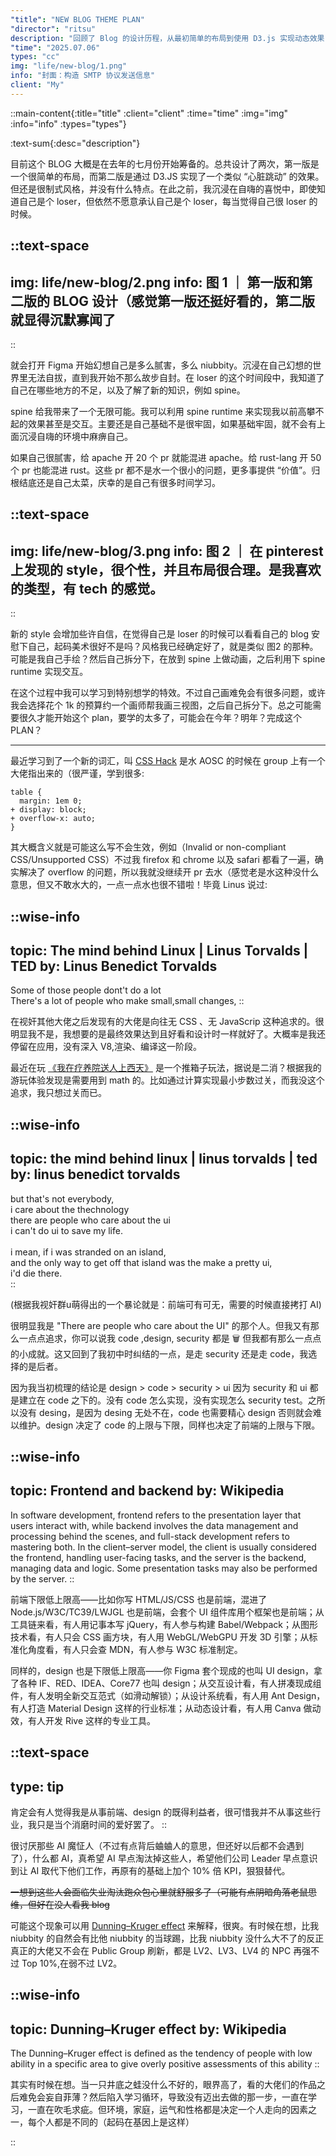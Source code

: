```yaml
---
"title": "NEW BLOG THEME PLAN" 
"director": "ritsu"
description: "回顾了 Blog 的设计历程，从最初简单的布局到使用 D3.js 实现动态效果，再到探索 Spine 动画技术的可能性。作者反思了过去的“自嗨”心态，意识到技术能力的不足，但也找到了新的方向——借鉴 Pinterest 上的风格，结合手绘或约稿，利用 Spine 实现更专业的交互效果。虽然计划可能耗时较长（甚至跨年），但希望通过学习提升，最终打造一个兼具科技感和美术风格的博客，以此增强自信并摆脱“loser”心态。"
"time": "2025.07.06"
types: "cc"
img: "life/new-blog/1.png"
info: "封面：构造 SMTP 协议发送信息"
client: "My"
---
```


::main-content{:title="title" :client="client" :time="time" :img="img" :info="info" :types="types"}

:text-sum{:desc="description"}

目前这个 BLOG 大概是在去年的七月份开始筹备的。总共设计了两次，第一版是一个很简单的布局，而第二版是通过 D3.JS 实现了一个类似 “心脏跳动” 的效果。但还是很制式风格，并没有什么特点。在此之前，我沉浸在自嗨的喜悦中，即使知道自己是个 loser，但依然不愿意承认自己是个 loser，每当觉得自己很 loser 的时候。


::text-space
---
img: life/new-blog/2.png
info: 图 1 ｜ 第一版和第二版的 BLOG 设计（感觉第一版还挺好看的，第二版就显得沉默寡闻了
---
::

就会打开 Figma 开始幻想自己是多么腻害，多么 niubbity。沉浸在自己幻想的世界里无法自拔，直到我开始不那么故步自封。在 loser 的这个时间段中，我知道了自己在哪些地方的不足，以及了解了新的知识，例如 spine。

spine 给我带来了一个无限可能。我可以利用 spine runtime 来实现我以前高攀不起的效果甚至是交互。主要还是自己基础不是很牢固，如果基础牢固，就不会有上面沉浸自嗨的环境中麻痹自己。

如果自己很腻害，给 apache 开 20 个 pr 就能混进 apache。给 rust-lang 开 50 个 pr 也能混进 rust。这些 pr 都不是水一个很小的问题，更多事提供 “价值”。归根结底还是自己太菜，庆幸的是自己有很多时间学习。


::text-space
---
img: life/new-blog/3.png
info: 图 2 ｜ 在 pinterest 上发现的 style，很个性，并且布局很合理。是我喜欢的类型，有 tech 的感觉。
---
::

新的 style 会增加些许自信，在觉得自己是 loser 的时候可以看看自己的 blog 安慰下自己，起码美术很好不是吗？风格我已经确定好了，就是类似 图2 的那种。可能是我自己手绘？然后自己拆分下，在放到 spine 上做动画，之后利用下 spine runtime 实现交互。

在这个过程中我可以学习到特别想学的特效。不过自己画难免会有很多问题，或许我会选择花个 1k 的预算约一个画师帮我画三视图，之后自己拆分下。总之可能需要很久才能开始这个 plan，要学的太多了，可能会在今年？明年？完成这个 PLAN？

---

最近学习到了一个新的词汇，叫 [CSS Hack](https://en.wikipedia.org/wiki/CSS_hack) 是水 AOSC 的时候在 group 上有一个大佬指出来的（很严谨，学到很多:

```
table {
  margin: 1em 0;
+ display: block;
+ overflow-x: auto;
}
```

其大概含义就是可能这么写不会生效，例如（Invalid or non-compliant CSS/Unsupported CSS）不过我 firefox 和 chrome 以及 safari 都看了一遍，确实解决了 overflow 的问题，所以我就没继续开 pr 去水（感觉老是水这种没什么意思，但又不敢水大的，一点一点水也很不错啦！毕竟 Linus 说过:

::wise-info
---
topic: The mind behind Linux | Linus Torvalds | TED
by: Linus Benedict Torvalds
---

Some of those people dont't do a lot<br>
There's a lot of people who make small,small changes,
::

在视奸其他大佬之后发现有的大佬是向往无 CSS 、无 JavaScrip 这种追求的。很明显我不是，我想要的是最终效果达到且好看和设计时一样就好了。大概率是我还停留在应用，没有深入 V8,渲染、编译这一阶段。

最近在玩 [《我在疗养院送人上西天》](https://store.steampowered.com/app/2585110/_/) 是一个推箱子玩法，据说是二消？根据我的游玩体验发现是需要用到 math 的。比如通过计算实现最小步数过关，而我没这个追求，我只想过关而已。


::wise-info
---
topic: the mind behind linux | linus torvalds | ted
by: linus benedict torvalds
---

but that's not everybody,<br>
i care about the thechnology<br>
there are people who care about the ui<br>
i can't do ui to save my life.<br><br>
i mean, if i was stranded on an island,<br>
and the only way to get off that island was the make a pretty ui,<br>
i'd die there.<br>
::

 (根据我视奸群u萌得出的一个暴论就是：前端可有可无，需要的时候直接拷打 AI)

很明显我是 "There are people who care about the UI" 的那个人。但我又有那么一点点追求，你可以说我 code ,design, security 都是 🗑 但我都有那么一点点的小成就。这又回到了我初中时纠结的一点，是走 security 还是走 code，我选择的是后者。

因为我当初梳理的结论是 design > code > security > ui 因为 security 和 ui 都是建立在 code 之下的。没有 code 怎么实现，没有实现怎么 security test。之所以没有 desing，是因为 desing 无处不在，code 也需要精心 design 否则就会难以维护。design 决定了 code 的上限与下限，同样也决定了前端的上限与下限。


::wise-info
---
topic: Frontend and backend
by: Wikipedia
---

In software development, frontend refers to the presentation layer that users interact with, while backend involves the data management and processing behind the scenes, and full-stack development refers to mastering both. In the client–server model, the client is usually considered the frontend, handling user-facing tasks, and the server is the backend, managing data and logic. Some presentation tasks may also be performed by the server.
::

前端下限低上限高——比如你写 HTML/JS/CSS 也是前端，混进了 Node.js/W3C/TC39/LWJGL 也是前端，会套个 UI 组件库用个框架也是前端；从工具链来看，有人用记事本写 jQuery，有人参与构建 Babel/Webpack；从图形技术看，有人只会 CSS 画方块，有人用 WebGL/WebGPU 开发 3D 引擎；从标准化角度看，有人只会查 MDN，有人参与 W3C 标准制定。  

同样的，design 也是下限低上限高——你 Figma 套个现成的也叫 UI design，拿了各种 IF、RED、IDEA、Core77 也叫 design；从交互设计看，有人拼凑现成组件，有人发明全新交互范式（如滑动解锁）；从设计系统看，有人用 Ant Design，有人打造 Material Design 这样的行业标准；从动态设计看，有人用 Canva 做动效，有人开发 Rive 这样的专业工具。  

::text-space
---
type: tip
---
肯定会有人觉得我是从事前端、design 的既得利益者，很可惜我并不从事这些行业，我只是当个消磨时间的爱好罢了。
::

很讨厌那些 AI 魔怔人（不过有点背后蛐蛐人的意思，但还好以后都不会遇到了），什么都 AI，真希望 AI 早点淘汰掉这些人，希望他们公司 Leader 早点意识到让 AI 取代下他们工作，再原有的基础上加个 10% 倍 KPI，狠狠替代。

~~一想到这些人会面临失业淘汰跑众包心里就舒服多了（可能有点阴暗角落老鼠思维，但好在没人看我 blog~~

可能这个现象可以用 [Dunning–Kruger effect](https://en.wikipedia.org/wiki/Dunning%E2%80%93Kruger_effect) 来解释，很爽。有时候在想，比我 niubbity 的自然会有比他 niubbity 的当球踢，比我 niubbity 没什么大不了的反正真正的大佬又不会在 Public Group 刷新，都是 LV2、LV3、LV4 的 NPC 再强不过 Top 10%,在弱不过 LV2。


::wise-info
---
topic: Dunning–Kruger effect
by: Wikipedia
---

The Dunning–Kruger effect is defined as the tendency of people with low ability in a specific area to give overly positive assessments of this ability
::

其实有时候在想。当一只井底之蛙没什么不好的，眼界高了，看的大佬们的作品之后难免会妄自菲薄？然后陷入学习循环，导致没有迈出去做的那一步，一直在学习，一直在吹毛求疵。但环境，家庭，运气和性格都是决定一个人走向的因素之一，每个人都是不同的（起码在基因上是这样）

::

